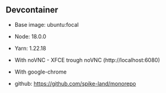 ## Devcontainer

- Base image: ubuntu:focal
- Node: 18.0.0
- Yarn: 1.22.18
- With noVNC - XFCE trough noVNC (http://localhost:6080)
- With google-chrome

- github: https://github.com/spike-land/monorepo
